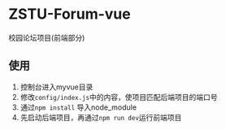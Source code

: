 # ZSTU-Forum-vue
校园论坛项目(前端部分)

## 使用
1. 控制台进入myvue目录
2. 修改`config/index.js`中的内容，使项目匹配后端项目的端口号
3. 通过`npm install` 导入node_module
4. 先启动后端项目，再通过`npm run dev`运行前端项目
